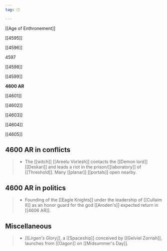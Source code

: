 ```yaml
---
tag: 🕛

---
```

[[Age of Enthronement]]


[[4595]]

[[4596]]

4597

[[4598]]

[[4599]]

**4600 AR**

[[4601]]

[[4602]]

[[4603]]

[[4604]]

[[4605]]



## 4600 AR in conflicts

>  - The [[witch]] [[Areelu Vorlesh]] contacts the [[Demon lord]] [[Deskari]] and leads a riot in the prison/[[laboratory]] of [[Threshold]]. Many [[planar]] [[portals]] open nearby.


## 4600 AR in politics

>  - Founding of the [[Eagle Knights]] under the leadership of [[Cullaim II]] as an honor guard for the god [[Aroden's]] expected return in [[4606 AR]].


## Miscellaneous

>  - *[[Lirgen's Glory]]*, a [[Spaceship]] conceived by [[Gelviel Zorriah]], launches from [[Oagon]] on [[Midsummer's Day]].






